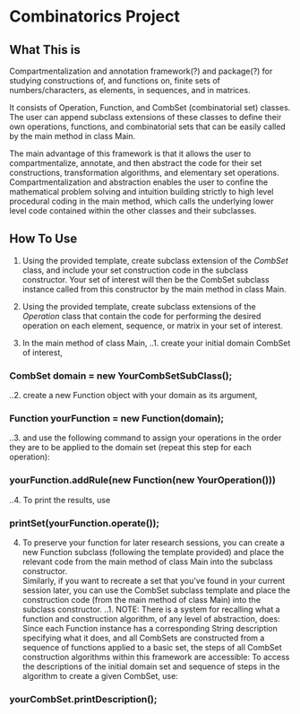 # Combinatorics Project
## What This is
Compartmentalization and annotation framework(?) and package(?) for studying constructions of, and functions on, finite sets of numbers/characters, as elements, in sequences, and in matrices.

It consists of Operation, Function, and CombSet (combinatorial set) classes.  The user can append subclass extensions of these classes to define their own operations, functions, and combinatorial sets that can be easily called by the main method in class Main.

The main advantage of this framework is that it allows the user to compartmentalize, annotate, and then abstract the code for their set constructions, transformation algorithms, and elementary set operations.
Compartmentalization and abstraction enables the user to confine the mathematical problem solving and intuition building strictly to high level procedural coding in the main method, which calls the underlying lower level code contained within the other classes and their subclasses.


## How To Use
1.	Using the provided template, create subclass extension of the *CombSet* class, and include your set construction code in the subclass constructor.  Your set of interest will then be the CombSet subclass instance called from this constructor by the main method in class Main.

2.	Using the provided template, create subclass extensions of the *Operation* class that contain the code for performing the desired operation on each element, sequence, or matrix in your set of interest.

3.	In the main method of class Main, 
..1.	create your initial domain CombSet of interest, 

### CombSet domain = new YourCombSetSubClass();

..2.	create a new Function object with your domain as its argument, 

### Function yourFunction = new Function(domain);

..3.	and use the following command to assign your operations in the order they are to be applied to the domain set (repeat this step for each operation):

### yourFunction.addRule(new Function(new YourOperation())) 

..4. To print the results, use

### printSet(yourFunction.operate());

4.	To preserve your function for later research sessions, you can create a new Function subclass (following the template provided) and place the relevant code from the main method of class Main into the subclass constructor.  
	Similarly, if you want to recreate a set that you've found in your current session later, you can use the CombSet subclass template and place the construction code (from the main method of class Main) into the subclass constructor.
..1. NOTE: There is a system for recalling what a function and construction algorithm, of any level of abstraction, does:
Since each Function instance has a corresponding String description specifying what it does, and all CombSets are constructed from a sequence of functions applied to a basic set, the steps of all CombSet construction algorithms within this framework are accessible:
To access the descriptions of the initial domain set and sequence of steps in the algorithm to create a given CombSet, use:

### yourCombSet.printDescription();



